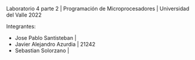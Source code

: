Laboratorio 4 parte 2 | Programación de Microprocesadores | Universidad del Valle 2022

Integrantes:
* Jose Pablo Santisteban   | 
* Javier Alejandro Azurdia | 21242
* Sebastian Solorzano      | 
